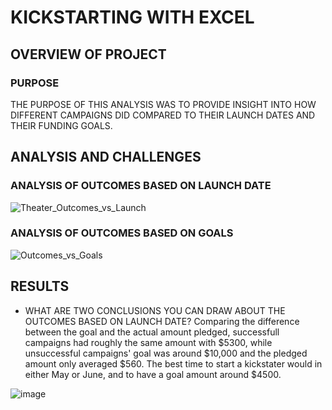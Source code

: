 # KICKSTARTING WITH EXCEL

## OVERVIEW OF PROJECT


### PURPOSE
THE PURPOSE OF THIS ANALYSIS WAS TO PROVIDE INSIGHT INTO HOW DIFFERENT CAMPAIGNS DID COMPARED TO THEIR LAUNCH DATES AND THEIR FUNDING GOALS. 
## ANALYSIS AND CHALLENGES

### ANALYSIS OF OUTCOMES BASED ON LAUNCH DATE
![Theater_Outcomes_vs_Launch](https://user-images.githubusercontent.com/86619648/145317258-f0d14898-3f7d-4981-9d4f-efe4ce8bff24.png)


### ANALYSIS OF OUTCOMES BASED ON GOALS
![Outcomes_vs_Goals](https://user-images.githubusercontent.com/86619648/145317266-c0eb3ca8-28e6-4764-8f19-e478f536a78a.png)


## RESULTS

- WHAT ARE TWO CONCLUSIONS YOU CAN DRAW ABOUT THE OUTCOMES BASED ON LAUNCH DATE?
Comparing the difference between the goal and the actual amount pledged, successfull campaigns had roughly the same amount with $5300, while unsuccessful campaigns' goal was around $10,000 and the pledged amount only averaged $560. The best time to start a kickstater would in either May or June, and to have a goal amount around $4500.

![image](https://user-images.githubusercontent.com/86619648/145316932-12bcf6b7-2fb4-4e51-b4c8-c19d0ef5d994.png)
